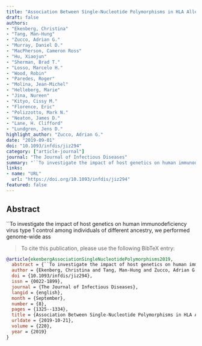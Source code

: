```yaml
---
title: "Association Between Single-Nucleotide Polymorphisms in HLA Alleles and Human Immunodeficiency Virus Type 1 Viral Load in Demographically Diverse, Antiretroviral Therapy--Naive Participants From the Strategic Timing of AntiRetroviral Treatment Trial"
draft: false
authors:
- "Ekenberg, Christina"
- "Tang, Man-Hung"
- "Zucco, Adrian G."
- "Murray, Daniel D."
- "MacPherson, Cameron Ross"
- "Hu, Xiaojun"
- "Sherman, Brad T."
- "Losso, Marcelo H."
- "Wood, Robin"
- "Paredes, Roger"
- "Molina, Jean-Michel"
- "Helleberg, Marie"
- "Jina, Nureen"
- "Kityo, Cissy M."
- "Florence, Eric"
- "Polizzotto, Mark N."
- "Neaton, James D."
- "Lane, H. Clifford"
- "Lundgren, Jens D."
highlight_author: "Zucco, Adrian G."
date: "2019-09-01"
doi: "10.1093/infdis/jiz294"
category: ["article-journal"]
journal: "The Journal of Infectious Diseases"
summary: "``To investigate the impact of host genetics on human immunodeficiency virus type 1 control among individuals of different ancestry, we performed genome-wide ass"
links:
- name: "URL"
  url: "https://doi.org/10.1093/infdis/jiz294"
featured: false
---
```

## Abstract

``To investigate the impact of host genetics on human immunodeficiency virus type 1 control among individuals of different ancestry, we performed genome-wide ass

> To cite this publication, please use the following BibTeX entry:
```bibtex
@article{ekenbergAssociationSingleNucleotidePolymorphisms2019,
  abstract = {``To investigate the impact of host genetics on human immunodeficiency virus type 1 control among individuals of different ancestry, we performed genome-wide ass},
  author = {Ekenberg, Christina and Tang, Man-Hung and Zucco, Adrian G. and Murray, Daniel D. and MacPherson, Cameron Ross and Hu, Xiaojun and Sherman, Brad T. and Losso, Marcelo H. and Wood, Robin and Paredes, Roger and Molina, Jean-Michel and Helleberg, Marie and Jina, Nureen and Kityo, Cissy M. and Florence, Eric and Polizzotto, Mark N. and Neaton, James D. and Lane, H. Clifford and Lundgren, Jens D.},
  doi = {10.1093/infdis/jiz294},
  issn = {0022-1899},
  journal = {The Journal of Infectious Diseases},
  langid = {english},
  month = {September},
  number = {8},
  pages = {1325--1334},
  title = {Association Between Single-Nucleotide Polymorphisms in HLA Alleles and Human Immunodeficiency Virus Type 1 Viral Load in Demographically Diverse, Antiretroviral Therapy--Naive Participants From the Strategic Timing of AntiRetroviral Treatment Trial},
  urldate = {2019-10-21},
  volume = {220},
  year = {2019}
}
```